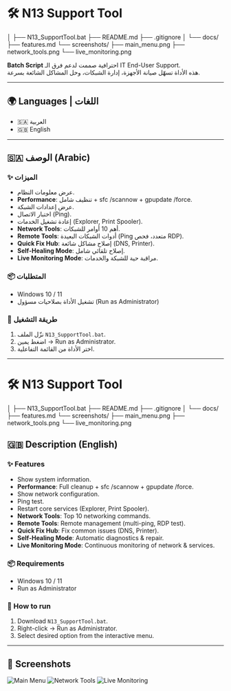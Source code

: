 # 🛠️ N13 Support Tool
│
├── N13_SupportTool.bat
├── README.md
├── .gitignore
│
└── docs/
    ├── features.md
    └── screenshots/
        ├── main_menu.png
        ├── network_tools.png
        └── live_monitoring.png

**Batch Script** احترافية صممت لدعم فرق الـ IT End-User Support.  
هذه الأداة تسهّل صيانة الأجهزة، إدارة الشبكات، وحل المشاكل الشائعة بسرعة.

---

## 🌍 Languages | اللغات
- 🇸🇦 العربية
- 🇬🇧 English

---

## 🇸🇦 الوصف (Arabic)

### ✨ الميزات
- عرض معلومات النظام.
- **Performance**: تنظيف شامل + sfc /scannow + gpupdate /force.
- عرض إعدادات الشبكة.
- اختبار الاتصال (Ping).
- إعادة تشغيل الخدمات (Explorer, Print Spooler).
- **Network Tools**: أهم 10 أوامر للشبكات.
- **Remote Tools**: أدوات الشبكات البعيدة (Ping متعدد، فحص RDP).
- **Quick Fix Hub**: إصلاح مشاكل شائعة (DNS, Printer).
- **Self-Healing Mode**: إصلاح تلقائي شامل.
- **Live Monitoring Mode**: مراقبة حية للشبكة والخدمات.

### 📦 المتطلبات
- Windows 10 / 11
- تشغيل الأداة بصلاحيات مسؤول (Run as Administrator)

### 🚀 طريقة التشغيل
1. نزّل الملف `N13_SupportTool.bat`.
2. اضغط يمين → Run as Administrator.
3. اختر الأداة من القائمة التفاعلية.

---
# 🛠️ N13 Support Tool
│
├── N13_SupportTool.bat
├── README.md
├── .gitignore
│
└── docs/
    ├── features.md
    └── screenshots/
        ├── main_menu.png
        ├── network_tools.png
        └── live_monitoring.png
## 🇬🇧 Description (English)

### ✨ Features
- Show system information.
- **Performance**: Full cleanup + sfc /scannow + gpupdate /force.
- Show network configuration.
- Ping test.
- Restart core services (Explorer, Print Spooler).
- **Network Tools**: Top 10 networking commands.
- **Remote Tools**: Remote management (multi-ping, RDP test).
- **Quick Fix Hub**: Fix common issues (DNS, Printer).
- **Self-Healing Mode**: Automatic diagnostics & repair.
- **Live Monitoring Mode**: Continuous monitoring of network & services.

### 📦 Requirements
- Windows 10 / 11
- Run as Administrator

### 🚀 How to run
1. Download `N13_SupportTool.bat`.
2. Right-click → Run as Administrator.
3. Select desired option from the interactive menu.

---

## 📸 Screenshots

![Main Menu](docs/screenshots/main_menu.png)
![Network Tools](docs/screenshots/network_tools.png)
![Live Monitoring](docs/screenshots/live_monitoring.png)



